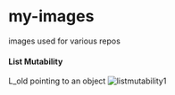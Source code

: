 # my-images
images used for various repos

#### List Mutability
L_old pointing to an object
![listmutability1](https://user-images.githubusercontent.com/27547933/47269162-c8b61200-d577-11e8-9d4b-4f0b01144542.jpg)
